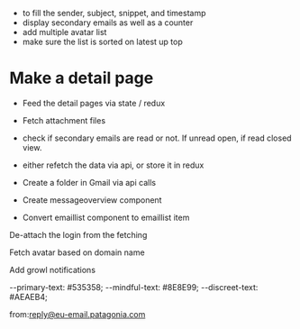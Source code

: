 - to fill the sender, subject, snippet, and timestamp
- display secondary emails as well as a counter
- add multiple avatar list
- make sure the list is sorted on latest up top

# Make a detail page

- Feed the detail pages via state / redux

- Fetch attachment files
- check if secondary emails are read or not. If unread open, if read closed view.

- either refetch the data via api, or store it in redux

- Create a folder in Gmail via api calls

- Create messageoverview component
- Convert emaillist component to emaillist item

De-attach the login from the fetching

Fetch avatar based on domain name

Add growl notifications

--primary-text: #535358;
--mindful-text: #8E8E99;
--discreet-text: #AEAEB4;

from:reply@eu-email.patagonia.com
